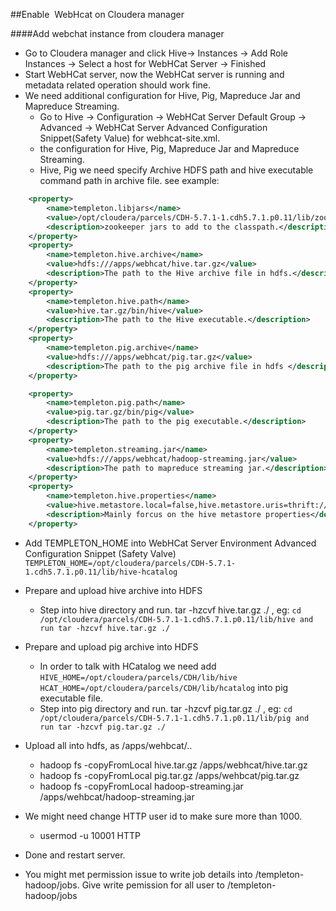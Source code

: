 
##Enable  WebHcat on Cloudera manager

####Add webchat instance from cloudera manager
+ Go to Cloudera manager and click Hive-> Instances -> Add Role Instances -> Select a host for WebHCat Server -> Finished
+ Start WebHCat server, now the WebHCat server is running and metadata related operation should work fine.
+ We need additional configuration for Hive, Pig, Mapreduce Jar and Mapreduce Streaming.
    - Go to Hive -> Configuration -> WebHCat Server Default Group ->  Advanced -> WebHCat Server Advanced Configuration Snippet(Safety Value) for webhcat-site.xml.
    -  the configuration for Hive, Pig, Mapreduce Jar and Mapreduce Streaming.
    - Hive, Pig we need specify Archive HDFS path and hive executable command path in archive file. see example:
    
```xml
    <property>
        <name>templeton.libjars</name>
        <value>/opt/cloudera/parcels/CDH-5.7.1-1.cdh5.7.1.p0.11/lib/zookeeper/zookeeper-3.4.5-cdh5.7.1.jar</value>
        <description>zookeeper jars to add to the classpath.</description>
    </property>
    <property>
        <name>templeton.hive.archive</name>
        <value>hdfs:///apps/webhcat/hive.tar.gz</value>
        <description>The path to the Hive archive file in hdfs.</description>
    </property>
    <property>
        <name>templeton.hive.path</name>
        <value>hive.tar.gz/bin/hive</value>
        <description>The path to the Hive executable.</description>
    </property>
    <property>
        <name>templeton.pig.archive</name>
        <value>hdfs:///apps/webhcat/pig.tar.gz</value>
        <description>The path to the pig archive file in hdfs </description>
    </property>

    <property>
        <name>templeton.pig.path</name>
        <value>pig.tar.gz/bin/pig</value>
        <description>The path to the pig executable.</description>
    </property>
    <property>
        <name>templeton.streaming.jar</name>
        <value>hdfs:///apps/webhcat/hadoop-streaming.jar</value>
        <description>The path to mapreduce streaming jar.</description>
    </property>
    <property>
        <name>templeton.hive.properties</name>
        <value>hive.metastore.local=false,hive.metastore.uris=thrift://cdh573.na.tibco.com:9083,hive.metastore.sasl.enabled=true,hive.metastore.execute.setugi=true,hive.exec.mode.local.auto=false,hive.metastore.kerberos.principal=hive/_HOST@BGDATA.COM</value>
        <description>Mainly forcus on the hive metastore properties</description>
    </property>
```
+ Add TEMPLETON_HOME into WebHCat Server Environment Advanced Configuration Snippet (Safety Valve)
    `TEMPLETON_HOME=/opt/cloudera/parcels/CDH-5.7.1-1.cdh5.7.1.p0.11/lib/hive-hcatalog`
+ Prepare and upload hive archive into HDFS
    - Step into hive directory and run. tar -hzcvf hive.tar.gz ./ , eg: `cd /opt/cloudera/parcels/CDH-5.7.1-1.cdh5.7.1.p0.11/lib/hive and run tar -hzcvf hive.tar.gz ./`
+ Prepare and upload pig archive into HDFS
    - In order to talk with HCatalog we need add 
        `HIVE_HOME=/opt/cloudera/parcels/CDH/lib/hive
         HCAT_HOME=/opt/cloudera/parcels/CDH/lib/hcatalog` 
    into pig executable file.
    - Step into pig directory and run. tar -hzcvf pig.tar.gz ./ , eg: `cd /opt/cloudera/parcels/CDH-5.7.1-1.cdh5.7.1.p0.11/lib/pig and run tar -hzcvf pig.tar.gz ./`
+ Upload all into hdfs, as /apps/wehbcat/..
    - hadoop fs -copyFromLocal hive.tar.gz /apps/webhcat/hive.tar.gz
    - hadoop fs -copyFromLocal pig.tar.gz /apps/wehbcat/pig.tar.gz
    - hadoop fs -copyFromLocal hadoop-streaming.jar /apps/wehbcat/hadoop-streaming.jar

+ We might need change HTTP user id to make sure more than 1000.
    - usermod -u 10001 HTTP
+ Done and restart server.
+ You might met permission issue to write job details into /templeton-hadoop/jobs.  Give write pemission for all user to /templeton-hadoop/jobs
